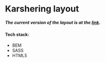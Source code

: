 # Karshering layout

##### The current version of the layout is at the [link](https://nimbleninja.github.io/karshering/).

#### Tech stack:
- BEM
- SASS
- HTML5
